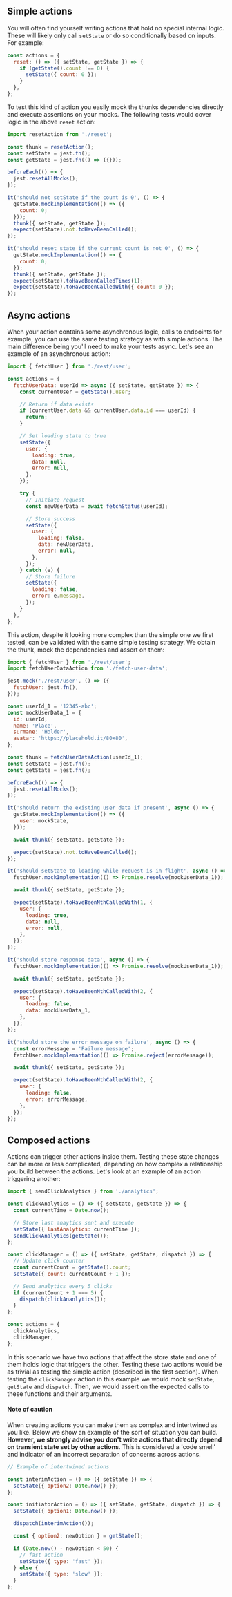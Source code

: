 ## Simple actions

You will often find yourself writing actions that hold no special internal logic. These will likely only call `setState` or do so conditionally based on inputs. For example:

```js
const actions = {
  reset: () => ({ setState, getState }) => {
    if (getState().count !== 0) {
      setState({ count: 0 });
    }
  },
};
```

To test this kind of action you easily mock the thunks dependencies directly and execute assertions on your mocks. The following tests would cover logic in the above `reset` action:

```js
import resetAction from './reset';

const thunk = resetAction();
const setState = jest.fn();
const getState = jest.fn(() => ({}));

beforeEach(() => {
  jest.resetAllMocks();
});

it('should not setState if the count is 0', () => {
  getState.mockImplementation(() => ({
    count: 0;
  }));
  thunk({ setState, getState });
  expect(setState).not.toHaveBeenCalled();
});

it('should reset state if the current count is not 0', () => {
  getState.mockImplementation(() => {
    count: 0;
  });
  thunk({ setState, getState });
  expect(setState).toHaveBeenCalledTimes(1);
  expect(setState).toHaveBeenCalledWith({ count: 0 });
});
```

## Async actions

When your action contains some asynchronous logic, calls to endpoints for example, you can use the same testing strategy as with simple actions. The main difference being you'll need to make your tests async. Let's see an example of an asynchronous action:

```js
import { fetchUser } from './rest/user';

const actions = {
  fetchUserData: userId => async ({ setState, getState }) => {
    const currentUser = getState().user;

    // Return if data exists
    if (currentUser.data && currentUser.data.id === userId) {
      return;
    }

    // Set loading state to true
    setState({
      user: {
        loading: true,
        data: null,
        error: null,
      },
    });

    try {
      // Initiate request
      const newUserData = await fetchStatus(userId);

      // Store success
      setState({
        user: {
          loading: false,
          data: newUserData,
          error: null,
        },
      });
    } catch (e) {
      // Store failure
      setState({
        loading: false,
        error: e.message,
      });
    }
  },
};
```

This action, despite it looking more complex than the simple one we first tested, can be validated with the same simple testing strategy. We obtain the thunk, mock the dependencies and assert on them:

```js
import { fetchUser } from './rest/user';
import fetchUserDataAction from './fetch-user-data';

jest.mock('./rest/user', () => ({
  fetchUser: jest.fn(),
}));

const userId_1 = '12345-abc';
const mockUserData_1 = {
  id: userId,
  name: 'Place',
  surmane: 'Holder',
  avatar: 'https://placehold.it/80x80',
};

const thunk = fetchUserDataAction(userId_1);
const setState = jest.fn();
const getState = jest.fn();

beforeEach(() => {
  jest.resetAllMocks();
});

it('should return the existing user data if present', async () => {
  getState.mockImplementation(() => ({
    user: mockState,
  }));

  await thunk({ setState, getState });

  expect(setState).not.toHaveBeenCalled();
});

it('should setState to loading while request is in flight', async () => {
  fetchUser.mockImplementation(() => Promise.resolve(mockUserData_1));

  await thunk({ setState, getState });

  expect(setState).toHaveBeenNthCalledWith(1, {
    user: {
      loading: true,
      data: null,
      error: null,
    },
  });
});

it('should store response data', async () => {
  fetchUser.mockImplementation(() => Promise.resolve(mockUserData_1));

  await thunk({ setState, getState });

  expect(setState).toHaveBeenNthCalledWith(2, {
    user: {
      loading: false,
      data: mockUserData_1,
    },
  });
});

it('should store the error message on failure', async () => {
  const errorMessage = 'Failure message';
  fetchUser.mockImplemantation(() => Promise.reject(errorMessage));

  await thunk({ setState, getState });

  expect(setState).toHaveBeenNthCalledWith(2, {
    user: {
      loading: false,
      error: errorMessage,
    },
  });
});
```

## Composed actions

Actions can trigger other actions inside them. Testing these state changes can be more or less complicated, depending on how complex a relationship you build between the actions. Let's look at an example of an action triggering another:

```js
import { sendClickAnalytics } from './analytics';

const clickAnalytics = () => ({ setState, getState }) => {
  const currentTime = Date.now();

  // Store last anaytics sent and execute
  setState({ lastAnalytics: currentTime });
  sendClickAnalytics(getState());
};

const clickManager = () => ({ setState, getState, dispatch }) => {
  // Update click counter
  const currentCount = getState().count;
  setState({ count: currentCount + 1 });

  // Send analytics every 5 clicks
  if (currentCount + 1 === 5) {
    dispatch(clickAnanlytics());
  }
};

const actions = {
  clickAnalytics,
  clickManager,
};
```

In this scenario we have two actions that affect the store state and one of them holds logic that triggers the other. Testing these two actions would be as trivial as testing the simple action (described in the first section). When testing the `clickManager` action in this example we would mock `setState`, `getState` and `dispatch`. Then, we would assert on the expected calls to these functions and their arguments.

#### Note of caution

When creating actions you can make them as complex and intertwined as you like. Below we show an example of the sort of situation you can build. **However, we strongly advise you don't write actions that directly depend on transient state set by other actions**. This is considered a 'code smell' and indicator of an incorrect separation of concerns across actions.

```js
// Example of intertwined actions

const interimAction = () => ({ setState }) => {
  setState({ option2: Date.now() });
};

const initiatorAction = () => ({ setState, getState, dispatch }) => {
  setState({ option1: Date.now() });

  dispatch(interimAction());

  const { option2: newOption } = getState();

  if (Date.now() - newOption < 50) {
    // fast action
    setState({ type: 'fast' });
  } else {
    setState({ type: 'slow' });
  }
};
```
